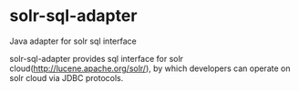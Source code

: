 # solr-sql-adapter
Java adapter for solr sql interface

solr-sql-adapter provides sql interface for solr cloud(http://lucene.apache.org/solr/), by which developers can operate on solr cloud via JDBC protocols.
